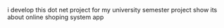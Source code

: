 i develop this dot net project for my university semester project show
its about online shoping system app
